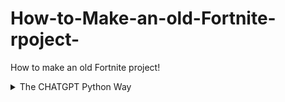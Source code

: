 # How-to-Make-an-old-Fortnite-rpoject-
How to make an old Fortnite project!

<details>
  <summary>The CHATGPT Python Way</summary>
  What to send: 
"Make me an ALL-IN-ONE offer! (LAUNCHER FOR FORTNITE!)

I want you to make an Old Fortnite Launcher that:

- Asks for a Username, and a folder containing both "FortniteGame" and "Engine".
- Navigates to: FortniteGame > Binaries > Win64 > FortniteClient-Win64-Shipping.exe
- Launches the game with the following arguments:
    - -EpicPortal
    - -nobe
    - -log
    - -AUTH_TYPE=epic
    - -epicapp=Fortnite
    - -caldrea= (a 24-digit hex string)
    - -AUTH_LOGIN={username}@Comoxy.dev
    - -AUTH_PASSWORD=FILLER  # This is hardcoded

Then:

- Locate the following DLLs in the same directory as the Python script:
    - Paradise.dll
    - Project Reboot 3.0.dll
- Inject both DLLs into the Fortnite process as soon as it starts using LoadLibraryW.
- Set up an HTTP redirect server to listen on: http://127.0.0.1:3551

CODING LANGUAGE: Python
"
</details>
